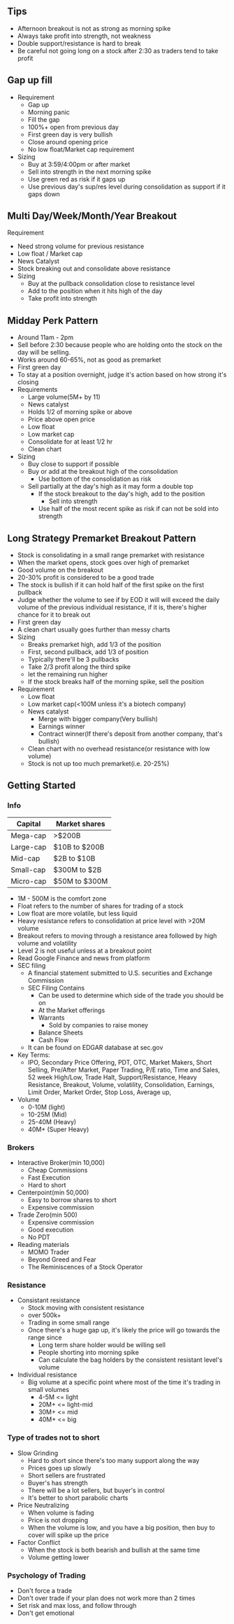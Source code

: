 ## Tips
* Afternoon breakout is not as strong as morning spike
* Always take profit into strength, not weakness
* Double support/resistance is hard to break
* Be careful not going long on a stock after 2:30 as traders tend to take profit

## Gap up fill
* Requirement
	* Gap up
	* Morning panic
	* Fill the gap
	* 100%+ open from previous day
	* First green day is very bullish
	* Close around opening price
	* No low float/Market cap requirement
* Sizing
	* Buy at 3:59/4:00pm or after market
	* Sell into strength in the next morning spike
	* Use green red as risk if it gaps up
	* Use previous day's sup/res level during consolidation as support if it gaps down
## Multi Day/Week/Month/Year Breakout
Requirement
* Need strong  volume for previous resistance
* Low float / Market cap
* News Catalyst
* Stock breaking out and consolidate above resistance
* Sizing
	* Buy at the pullback consolidation close to resistance level
	* Add to the position when it hits high of the day
	* Take profit into strength

## Midday Perk Pattern
* Around 11am - 2pm
* Sell before 2:30 because people who are holding onto the stock on the day will be selling.
* Works around 60-65%, not as good as premarket
* First green day
* To stay at a position overnight, judge it's action based on how strong it's closing
* Requirements
	* Large volume(5M+ by 11)
	* News catalyst
	* Holds 1/2 of morning spike or above
	* Price above open price
	* Low float
	* Low market cap
	* Consolidate for at least 1/2 hr
	* Clean chart
* Sizing
	* Buy close to support if possible
	* Buy or add at the breakout high of the consolidation
		* Use bottom of the consolidation as risk
	* Sell partially at the day's high as it may form a double top
		* If the stock breakout to the day's high, add to the position
			* Sell into strength
		* Use half of the most recent spike as risk if can not be sold into strength

## Long Strategy Premarket Breakout Pattern
* Stock is consolidating in a small range premarket with resistance
* When the market opens, stock goes over high of premarket
* Good volume on the breakout
* 20-30% profit is considered to be a good trade
* The stock is bullish if it can hold half of the first spike on the first pullback
* Judge whether the volume to see if by EOD it will will exceed the daily volume of the previous individual resistance, if it is, there's higher chance for it to break out
* First green day
* A clean chart usually goes further than messy charts
* Sizing
	* Breaks premarket high, add 1/3 of the position
	* First, second pullback, add 1/3 of position
	* Typically there'll be 3 pullbacks
	* Take 2/3 profit along the third spike
	* let the remaining run higher
	* If the stock breaks half of the morning spike, sell the position
* Requirement
	* Low float
	* Low market cap(<100M unless it's a biotech company)
	* News catalyst
		* Merge with bigger company(Very bullish)
		* Earnings winner
		* Contract winner(If there's deposit from another company, that's bullish)
	* Clean chart with no overhead resistance(or resistance with low volume)
	* Stock is not up too much premarket(i.e. 20-25%)


## Getting Started
### Info
|Capital|Market shares|
|--|--|
| Mega-cap | >$200B|
| Large-cap | $10B to $200B|
| Mid-cap | $2B to $10B|
| Small-cap | $300M to $2B|
| Micro-cap | $50M to $300M|
* 1M - 500M is the comfort zone
* Float refers to the number of shares for trading of a stock
* Low float are more volatile, but less liquid
* Heavy resistance refers to consolidation at price level with >20M volume
* Breakout refers to moving through a resistance area followed by high volume and volatility
* Level 2 is not useful unless at a breakout point
* Read Google Finance and news from platform
* SEC filing
	* A financial statement submitted to U.S. securities and Exchange Commission
	* SEC Filing Contains
		* Can be used to determine which side of the trade you should be on
		* At the Market offerings
		* Warrants
			* Sold by companies to raise money
		* Balance Sheets
		* Cash Flow
	* It can be found on EDGAR database at sec.gov
* Key Terms:
	* IPO, Secondary Price Offering, PDT, OTC, Market Makers, Short Selling, Pre/After Market, Paper Trading, P/E ratio, Time and Sales, 52 week High/Low, Trade Halt, Support/Resistance, Heavy Resistance, Breakout, Volume, volatility, Consolidation, Earnings, Limit Order, Market Order, Stop Loss, Average up, 
* Volume
	* 0-10M (light)
	* 10-25M (Mid)
	* 25-40M (Heavy)
	* 40M+ (Super Heavy)

### Brokers
* Interactive Broker(min 10,000)
	* Cheap Commissions
	* Fast Execution
	* Hard to short
* Centerpoint(min 50,000)
	* Easy to borrow shares to short
	* Expensive commission
* Trade Zero(min 500)
	* Expensive commission
	* Good execution
	* No PDT
* Reading materials
	* MOMO Trader
	* Beyond Greed and Fear
	* The Reminiscences of a Stock Operator

### Resistance
* Consistant resistance
	* Stock moving with consistent resistance
	* over 500k+
	* Trading in some small range
	* Once there's a huge gap up, it's likely the price will go towards the range since
		* Long term share holder would be willing sell
		* People shorting into morning spike
		* Can calculate the bag holders by the consistent resistant level's volume
* Individual resistance
	* Big volume at a specific point where most of the time it's trading in small volumes
		* 4-5M  <= light
		* 20M+  <= light-mid
		* 30M+  <= mid
		* 40M+  <= big

### Type of trades not to short
* Slow Grinding
	* Hard to short since there's too many support along the way
	* Prices goes up slowly
	* Short sellers are frustrated
	* Buyer's has strength
	* There will be a lot sellers, but buyer's in control
	* It's better to short parabolic charts
* Price Neutralizing
	* When volume is fading
	* Price is not dropping
	* When the volume is low, and you have a big position, then buy to cover will spike up the price
* Factor Conflict
	* When the stock is both bearish and bullish at the same time
	* Volume getting lower

### Psychology of Trading
* Don't force a trade
* Don't over trade if your plan does not work more than 2 times
* Set risk and max loss, and follow through
* Don't get emotional


<!--stackedit_data:
eyJoaXN0b3J5IjpbLTE2ODg4MjQ1NSwtMjE3MTgzNTgsLTEzND
A1Mjg0OTksMTk1MjMyODM2OCwtMzc0NDM5MDUzLDUwMTYwMzc5
MiwtNjM1NzgzNzI2LC0yMDg5NTY2NjQ0LC0xNDA4NTg1NzAsLT
EyMzM5NjE5NjYsMzIxMTYxMjAxLC04NDEwNzc4MCw5NzA4NDMx
ODksMjA0MjI5NTM4LDczNjE4Mjk5NSwxOTI0NTU5ODksNjI0Mj
AwNDg1LC04OTE4MjQzMjEsNTc1ODg2OTYyLDU4Nzg3NTg5NV19

-->
